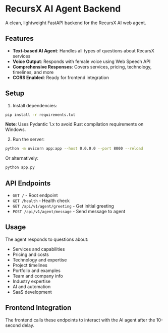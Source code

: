 # RecursX AI Agent Backend

A clean, lightweight FastAPI backend for the RecursX AI web agent.

## Features

- **Text-based AI Agent**: Handles all types of questions about RecursX services
- **Voice Output**: Responds with female voice using Web Speech API
- **Comprehensive Responses**: Covers services, pricing, technology, timelines, and more
- **CORS Enabled**: Ready for frontend integration

## Setup

1. Install dependencies:
```bash
pip install -r requirements.txt
```

**Note**: Uses Pydantic 1.x to avoid Rust compilation requirements on Windows.

2. Run the server:
```bash
python -m uvicorn app:app --host 0.0.0.0 --port 8000 --reload
```

Or alternatively:
```bash
python app.py
```

## API Endpoints

- `GET /` - Root endpoint
- `GET /health` - Health check
- `GET /api/v1/agent/greeting` - Get initial greeting
- `POST /api/v1/agent/message` - Send message to agent

## Usage

The agent responds to questions about:
- Services and capabilities
- Pricing and costs
- Technology and expertise
- Project timelines
- Portfolio and examples
- Team and company info
- Industry expertise
- AI and automation
- SaaS development

## Frontend Integration

The frontend calls these endpoints to interact with the AI agent after the 10-second delay.